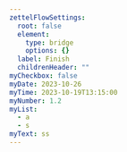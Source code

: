 ```yaml
---
zettelFlowSettings:
  root: false
  element:
    type: bridge
    options: {}
  label: Finish
  childrenHeader: ""
myCheckbox: false
myDate: 2023-10-26
myTime: 2023-10-19T13:15:00
myNumber: 1.2
myList:
  - a
  - s
myText: ss
---
```

